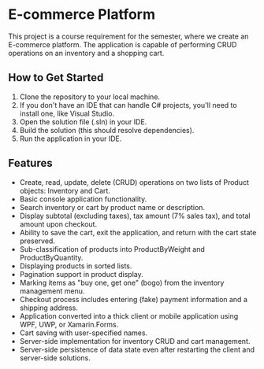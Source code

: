 # E-commerce Platform
This project is a course requirement for the semester, where we create an E-commerce platform. The application is capable of performing CRUD operations on an inventory and a shopping cart.

## How to Get Started
1. Clone the repository to your local machine.  
2. If you don't have an IDE that can handle C# projects, you'll need to install one, like Visual Studio.  
3. Open the solution file (.sln) in your IDE.  
4. Build the solution (this should resolve dependencies).  
5. Run the application in your IDE.  

## Features

* Create, read, update, delete (CRUD) operations on two lists of Product objects: Inventory and Cart.
* Basic console application functionality.
* Search inventory or cart by product name or description.
* Display subtotal (excluding taxes), tax amount (7% sales tax), and total amount upon checkout.
* Ability to save the cart, exit the application, and return with the cart state preserved.
* Sub-classification of products into ProductByWeight and ProductByQuantity.
* Displaying products in sorted lists.
* Pagination support in product display.
* Marking items as "buy one, get one" (bogo) from the inventory management menu.
* Checkout process includes entering (fake) payment information and a shipping address.
* Application converted into a thick client or mobile application using WPF, UWP, or Xamarin.Forms.
* Cart saving with user-specified names.
* Server-side implementation for inventory CRUD and cart management.
* Server-side persistence of data state even after restarting the client and server-side solutions.

